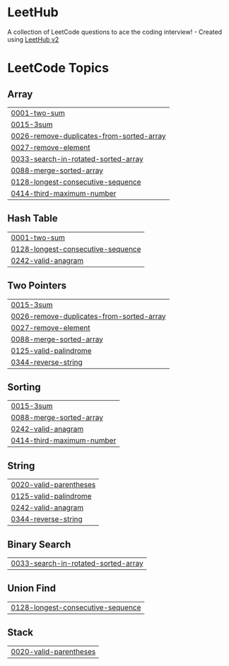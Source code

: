 # LeetHub
A collection of LeetCode questions to ace the coding interview! - Created using [LeetHub v2](https://github.com/arunbhardwaj/LeetHub-2.0)

<!---LeetCode Topics Start-->
# LeetCode Topics
## Array
|  |
| ------- |
| [0001-two-sum](https://github.com/akashc-hub/LeetHub/tree/master/0001-two-sum) |
| [0015-3sum](https://github.com/akashc-hub/LeetHub/tree/master/0015-3sum) |
| [0026-remove-duplicates-from-sorted-array](https://github.com/akashc-hub/LeetHub/tree/master/0026-remove-duplicates-from-sorted-array) |
| [0027-remove-element](https://github.com/akashc-hub/LeetHub/tree/master/0027-remove-element) |
| [0033-search-in-rotated-sorted-array](https://github.com/akashc-hub/LeetHub/tree/master/0033-search-in-rotated-sorted-array) |
| [0088-merge-sorted-array](https://github.com/akashc-hub/LeetHub/tree/master/0088-merge-sorted-array) |
| [0128-longest-consecutive-sequence](https://github.com/akashc-hub/LeetHub/tree/master/0128-longest-consecutive-sequence) |
| [0414-third-maximum-number](https://github.com/akashc-hub/LeetHub/tree/master/0414-third-maximum-number) |
## Hash Table
|  |
| ------- |
| [0001-two-sum](https://github.com/akashc-hub/LeetHub/tree/master/0001-two-sum) |
| [0128-longest-consecutive-sequence](https://github.com/akashc-hub/LeetHub/tree/master/0128-longest-consecutive-sequence) |
| [0242-valid-anagram](https://github.com/akashc-hub/LeetHub/tree/master/0242-valid-anagram) |
## Two Pointers
|  |
| ------- |
| [0015-3sum](https://github.com/akashc-hub/LeetHub/tree/master/0015-3sum) |
| [0026-remove-duplicates-from-sorted-array](https://github.com/akashc-hub/LeetHub/tree/master/0026-remove-duplicates-from-sorted-array) |
| [0027-remove-element](https://github.com/akashc-hub/LeetHub/tree/master/0027-remove-element) |
| [0088-merge-sorted-array](https://github.com/akashc-hub/LeetHub/tree/master/0088-merge-sorted-array) |
| [0125-valid-palindrome](https://github.com/akashc-hub/LeetHub/tree/master/0125-valid-palindrome) |
| [0344-reverse-string](https://github.com/akashc-hub/LeetHub/tree/master/0344-reverse-string) |
## Sorting
|  |
| ------- |
| [0015-3sum](https://github.com/akashc-hub/LeetHub/tree/master/0015-3sum) |
| [0088-merge-sorted-array](https://github.com/akashc-hub/LeetHub/tree/master/0088-merge-sorted-array) |
| [0242-valid-anagram](https://github.com/akashc-hub/LeetHub/tree/master/0242-valid-anagram) |
| [0414-third-maximum-number](https://github.com/akashc-hub/LeetHub/tree/master/0414-third-maximum-number) |
## String
|  |
| ------- |
| [0020-valid-parentheses](https://github.com/akashc-hub/LeetHub/tree/master/0020-valid-parentheses) |
| [0125-valid-palindrome](https://github.com/akashc-hub/LeetHub/tree/master/0125-valid-palindrome) |
| [0242-valid-anagram](https://github.com/akashc-hub/LeetHub/tree/master/0242-valid-anagram) |
| [0344-reverse-string](https://github.com/akashc-hub/LeetHub/tree/master/0344-reverse-string) |
## Binary Search
|  |
| ------- |
| [0033-search-in-rotated-sorted-array](https://github.com/akashc-hub/LeetHub/tree/master/0033-search-in-rotated-sorted-array) |
## Union Find
|  |
| ------- |
| [0128-longest-consecutive-sequence](https://github.com/akashc-hub/LeetHub/tree/master/0128-longest-consecutive-sequence) |
## Stack
|  |
| ------- |
| [0020-valid-parentheses](https://github.com/akashc-hub/LeetHub/tree/master/0020-valid-parentheses) |
<!---LeetCode Topics End-->